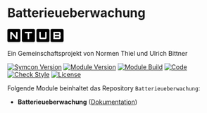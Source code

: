 # Batterieueberwachung

[![Image](imgs/ntub_logo.png)](https://github.com/ubittner/)  

Ein Gemeinschaftsprojekt von Normen Thiel und Ulrich Bittner

[![Symcon Version](https://img.shields.io/badge/Symcon_Version-5.2>-red.svg)](https://www.symcon.de/service/dokumentation/entwicklerbereich/sdk-tools/sdk-php/)
[![Module Version](https://img.shields.io/badge/Module_Version-4.01-blue.svg)]()
[![Module Build](https://img.shields.io/badge/Module_Build-29-blue.svg)]()
[![Code](https://img.shields.io/badge/Code-PHP-blue.svg)]()
[![Check Style](https://github.com/ubittner/Batterieueberwachung/workflows/Check%20Style/badge.svg)](https://github.com/ubittner/Batterieueberwachung/actions)
[![License](https://img.shields.io/badge/License-CC%20BY--NC--SA%204.0-green.svg)](https://creativecommons.org/licenses/by-nc-sa/4.0/)

Folgende Module beinhaltet das Repository `Batterieueberwachung`:

- __Batterieueberwachung__ ([Dokumentation](Batterieueberwachung))